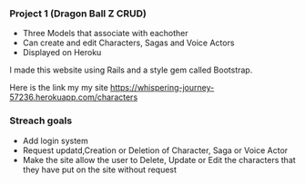 ### Project 1 (Dragon Ball Z CRUD)

- Three Models that associate with eachother
- Can create and edit Characters, Sagas and Voice Actors
- Displayed on Heroku

I made this website using Rails and a style gem called Bootstrap.

Here is the link my my site
https://whispering-journey-57236.herokuapp.com/characters

### Streach goals
- Add login system
- Request updatd,Creation or Deletion of Character, Saga or Voice Actor
- Make the site allow the user to Delete, Update or Edit the characters that they have put on the site without request

